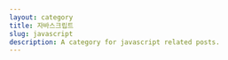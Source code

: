 ```yaml
---
layout: category
title: 자바스크립트
slug: javascript
description: A category for javascript related posts.
---
```

